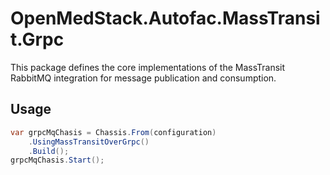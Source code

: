 # OpenMedStack.Autofac.MassTransit.Grpc

This package defines the core implementations of the MassTransit RabbitMQ integration for message publication and consumption.

## Usage

```csharp
var grpcMqChasis = Chassis.From(configuration)
    .UsingMassTransitOverGrpc()
    .Build();
grpcMqChasis.Start();
```
